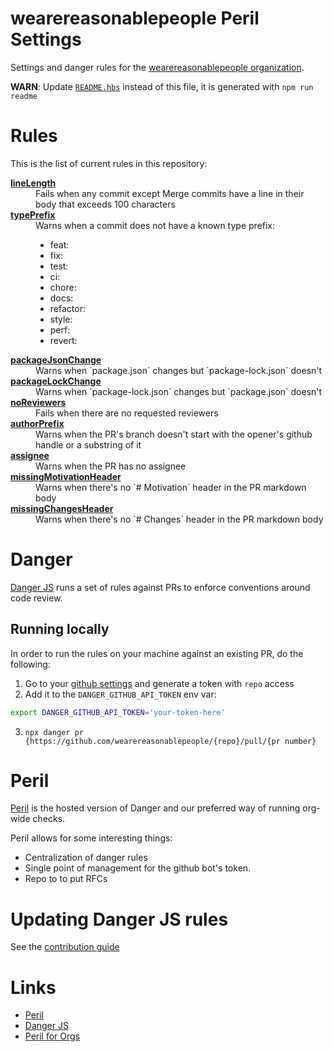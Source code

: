 # wearereasonablepeople Peril Settings

Settings and danger rules for the [wearereasonablepeople organization](https://github.com/wearereasonablepeople).

**WARN**: Update [`README.hbs`]() instead of this file, it is generated with `npm run readme`

# Rules

This is the list of current rules in this repository:

<dl>
<dt>
  <a href="org/all-prs.js#70"><strong>lineLength</strong></a>
</dt>
<dd>
  Fails when any commit except Merge commits have a line in their body that exceeds 100 characters
</dd>
<dt>
  <a href="org/all-prs.js#99"><strong>typePrefix</strong></a>
</dt>
<dd>
  Warns when a commit does not have a known type prefix:

  - feat:
  - fix:
  - test:
  - ci:
  - chore:
  - docs:
  - refactor:
  - style:
  - perf:
  - revert:
</dd>
<dt>
  <a href="org/all-prs.js#127"><strong>packageJsonChange</strong></a>
</dt>
<dd>
  Warns when `package.json` changes but `package-lock.json` doesn't
</dd>
<dt>
  <a href="org/all-prs.js#135"><strong>packageLockChange</strong></a>
</dt>
<dd>
  Warns when `package-lock.json` changes but `package.json` doesn't
</dd>
<dt>
  <a href="org/all-prs.js#156"><strong>noReviewers</strong></a>
</dt>
<dd>
  Fails when there are no requested reviewers
</dd>
<dt>
  <a href="org/all-prs.js#164"><strong>authorPrefix</strong></a>
</dt>
<dd>
  Warns when the PR's branch doesn't start with the opener's github handle or a substring of it
</dd>
<dt>
  <a href="org/all-prs.js#173"><strong>assignee</strong></a>
</dt>
<dd>
  Warns when the PR has no assignee
</dd>
<dt>
  <a href="org/all-prs.js#186"><strong>missingMotivationHeader</strong></a>
</dt>
<dd>
  Warns when there's no `# Motivation` header in the PR markdown body
</dd>
<dt>
  <a href="org/all-prs.js#194"><strong>missingChangesHeader</strong></a>
</dt>
<dd>
  Warns when there's no `# Changes` header in the PR markdown body
</dd>
</dl>

# Danger

[Danger JS][] runs a set of rules against PRs to enforce conventions around code review.

## Running locally

In order to run the rules on your machine against an existing PR, do the following:

1. Go to your [github settings](https://github.com/settings/tokens) and generate a token with `repo` access
2. Add it to the `DANGER_GITHUB_API_TOKEN` env var:
```bash
export DANGER_GITHUB_API_TOKEN='your-token-here'
```

3. `npx danger pr {https://github.com/wearereasonablepeople/{repo}/pull/{pr number}`

# Peril

[Peril][] is the hosted version of Danger and our preferred way of running org-wide checks.

Peril allows for some interesting things:

- Centralization of danger rules
- Single point of management for the github bot's token.
- Repo to to put RFCs

# Updating Danger JS rules
See the [contribution guide](./CONTRIBUTING.md#updating-rules)

# Links

- [Peril][]
- [Danger JS][]
- [Peril for Orgs](https://github.com/danger/peril/blob/master/docs/setup_for_org.md)

[Peril]: https://github.com/danger/peril
[Danger JS]: http://danger.systems/js/
